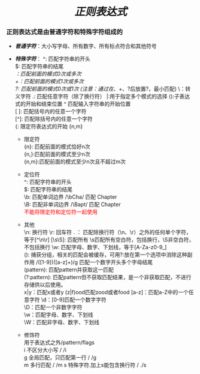 # <center>***正则表达式***</center>

### 正则表达式是由普通字符和特殊字符组成的  
- ***普通字符***：大小写字母、所有数字、所有标点符合和其他符号  
- ***特殊字符***： 
^: 匹配字符串的开头  
$: 匹配字符串的结尾  
*：匹配前面的模式0次或多次  
+：匹配前面的模式1次或多次  
?: 匹配前面的模式0次或1次  (注意：通过在*、+、?后放置?，最小匹配)
\：转义字符
.: 匹配任意字符（除了换行符）
|:用于指定多个模式的选择
():子表达式的开始和结束位置
^ 匹配输入字符串的开始位置  
[ ]: 匹配括号内的任意一个字符  
[^]: 匹配除括号内的任意一个字符  
{: 限定符表达式的开始  {n,m}

    - 限定符  
    {n}: 匹配前面的模式恰好n次  
    {n,}:匹配前面的模式至少n次  
    {n,m}:匹配前面的模式至少n次且不超过m次  

    - 定位符  
    ^: 匹配字符串的开头  
    $: 匹配字符串的结尾  
    \b: 匹配单词边界 /\bCha/ 匹配 Chapter  
    \B: 匹配非单词边界  /\Bapt/ 匹配 Chapter  
    <font color="red">不能将限定符和定位符一起使用</font>  

    - 其他  
    \n: 换行符
    \r: 回车符
    . ： 匹配除换行符（\n、\r）之外的任何单个字符，等于[^\n\r]
    [\s\S]: 匹配所有 \s匹配所有空白符，包括换行，\S非空白符，不包括换行
    \w: 匹配字母、数字、下划线，等于[A-Za-z0-9_]  
    (): 捕获分组，相关的匹配会被缓存，可用?:放在第一个选项中消除这种副作用 /([1-9])([a-z]+)/g 匹配一个数字开头多个字母结尾  
    (pattern): 匹配pattern并获取这一匹配  
    (?:pattern): 匹配pattern但不获取匹配结果，是一个非获取匹配，不进行存储供以后使用。  
    x|y：匹配x或者y (z|f)ood匹配zood或者food
    [a-z]：匹配a-Z中的一个任意字符
    \d：[0-9]匹配一个数字字符  
    \D：匹配一个非数字字符  
    \w：匹配字母、数字、下划线  
    \W：匹配非字母、数字、下划线  

    - 修饰符  
    用于表达式之外/pattern/flags  
    i 不区分大小写 / /i  
    g 全局匹配，只匹配第一行 / /g  
    m 多行匹配  / /m
    s 特殊字符.加上s能包含换行符 / ./s  

      
